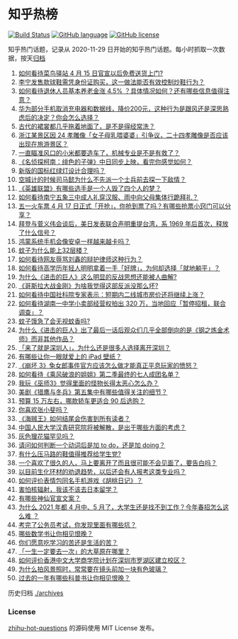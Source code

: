 # 知乎热榜
[![Build Status](https://github.com/ToWeLong/zhihu-hot-questions/workflows/CI/badge.svg)](https://github.com/ToWeLong/zhihu-hot-questions/actions)
[![GitHub language](https://img.shields.io/badge/language-golang-orange.svg)](https://golang.org/)
[![GitHub license](https://img.shields.io/github/license/ToWeLong/zhihu-hot-questions)](https://github.com/ToWeLong/zhihu-hot-questions/blob/main/LICENSE)

知乎热门话题，记录从 2020-11-29 日开始的知乎热门话题。每小时抓取一次数据，按天[归档](./archives)

<!-- BEGIN -->

1. [如何看待菜鸟驿站 4 月 15 日官宣以后免费送货上门?](https://www.zhihu.com/question/454716623)
1. [李宁发售款球鞋需凭身份证购买，这一做法能否有效控制炒鞋行为？](https://www.zhihu.com/question/454935584)
1. [如何看待退休人员基本养老金涨 4.5% ？具体情况如何？还有哪些信息值得注意？](https://www.zhihu.com/question/454944228)
1. [华为部分手机取消充电器和数据线，降价200元，这种行为是跟风还是深思熟虑后的决定？你会怎么选择？](https://www.zhihu.com/question/454898008)
1. [古代的裙裳都几乎拖着地面了，是不是得经常洗？](https://www.zhihu.com/question/454838091)
1. [浙江某景区因 24 孝雕像「女子母乳喂婆婆」引争议，二十四孝雕像是否应该出现在旅游景区？](https://www.zhihu.com/question/454962670)
1. [一直瞄准风口的小米都要造车了，机械专业是不是有救了？](https://www.zhihu.com/question/454086545)
1. [《名侦探柯南：绯色的子弹》中日同步上映，看完你感觉如何？](https://www.zhihu.com/question/453906395)
1. [新版的国标红绿灯设计合理吗？](https://www.zhihu.com/question/451449283)
1. [空城计的时候司马懿为什么不先派一个士兵前去探一下敌情？](https://www.zhihu.com/question/454792574)
1. [《英雄联盟》有哪些选手是一个人毁了四个人的梦？](https://www.zhihu.com/question/440422370)
1. [如何看待南宁五象三中成人礼穿汉服、雨中向父母集体行跪拜礼？](https://www.zhihu.com/question/454497493)
1. [五一火车票 4 月 17 日正式「开抢」，你抢到票了吗？有哪些抢票小窍门可以分享？](https://www.zhihu.com/question/454898864)
1. [拜登与菅义伟会谈后，美日发表联合声明重提台湾，系 1969 年后首次，释放了什么信号？](https://www.zhihu.com/question/455060718)
1. [鸿蒙系统手机会像安卓一样越来越卡吗？](https://www.zhihu.com/question/451798988)
1. [蚊子为什么能上32层楼？](https://www.zhihu.com/question/394683676)
1. [如何看待网友辱骂刘鑫的辩护律师这种行为？](https://www.zhihu.com/question/454881583)
1. [如何看待高学历年轻人明明拿着一手「好牌」，为何却选择「就地躺平」？](https://www.zhihu.com/question/449956191)
1. [为什么《进击的巨人》这么明显的反战思想还能被人曲解?](https://www.zhihu.com/question/452841537)
1. [《哥斯拉大战金刚》为啥我觉得这部反派没那么坏?](https://www.zhihu.com/question/451593951)
1. [如何看待中国社科院专家表示：短期内二线城市房价还将继续上涨？](https://www.zhihu.com/question/454931694)
1. [如何看待湖南一中学小卖部经营权拍出 320 万，当地回应「暂停招租，联合调查」？](https://www.zhihu.com/question/454916607)
1. [蚊子饿急了会无视蚊香吗?](https://www.zhihu.com/question/374704654)
1. [为什么《进击的巨人》出了最后一话后观众们几乎全部倒向的是《钢之炼金术师》而非其他作品？](https://www.zhihu.com/question/454161268)
1. [「来了就是深圳人」，为什么还是很多人选择离开深圳？](https://www.zhihu.com/question/314137518)
1. [有哪些让你一眼就爱上的 iPad 壁纸？](https://www.zhihu.com/question/311086635)
1. [《崩坏 3》兔女郎事件官方应该怎么做才能真正平息玩家的愤怒？](https://www.zhihu.com/question/452539291)
1. [如何看待《乘风破浪的姐姐》第二季最终的七人成团名单？](https://www.zhihu.com/question/454895120)
1. [我玩《巫师3》觉得里面的怪物长得太恶心怎么办？](https://www.zhihu.com/question/442049994)
1. [美剧《猎鹰与冬兵》第五集中有哪些值得关注的细节？](https://www.zhihu.com/question/454359326)
1. [预算 15 万左右，哪款轿车更适合 90 后选购？](https://www.zhihu.com/question/454935047)
1. [你喜欢张小斐吗？](https://www.zhihu.com/question/448773789)
1. [《海贼王》如何结尾会伤害到所有读者？](https://www.zhihu.com/question/453888306)
1. [中国人民大学汉青研究院将被解散，是出于哪些方面的考虑？](https://www.zhihu.com/question/447021370)
1. [灰色狸花猫罕见吗？](https://www.zhihu.com/question/339386346)
1. [请问如何判断一个动词后是加 to do，还是加 doing？](https://www.zhihu.com/question/446090848)
1. [有什么压马路的鞋值得推荐给学生党?](https://www.zhihu.com/question/387186809)
1. [一个喜欢了很久的人，马上要离开了而且很可能不会见面了，要告白吗？](https://www.zhihu.com/question/454460019)
1. [以目前生化环材的劝退趋势，以后还会有人报考这类专业吗？](https://www.zhihu.com/question/454540381)
1. [如何评价表情包同名手机游戏《胡桃日记》？](https://www.zhihu.com/question/388163911)
1. [害怕核辐射，我该不该去日本留学？](https://www.zhihu.com/question/454152452)
1. [有哪些神仙官宣文案？](https://www.zhihu.com/question/449182426)
1. [为什么 2021 年都 4 月中、5 月了，大学生还是找不到工作？今年春招怎么这么难 ？](https://www.zhihu.com/question/454193499)
1. [考完了公务员考试，你发现里面有哪些坑？](https://www.zhihu.com/question/454581028)
1. [哪些数学书让你相见恨晚？](https://www.zhihu.com/question/366915371)
1. [你们愿意吃学习的苦还是生活的苦？](https://www.zhihu.com/question/449546536)
1. [「一生一定要去一次」的大草原在哪里？](https://www.zhihu.com/question/453601784)
1. [如何评价香港中文大学商学院计划在深圳市罗湖区建立校区？](https://www.zhihu.com/question/454873344)
1. [为什么拍风景照时，常常要在镜头前加一块有色玻璃？](https://www.zhihu.com/question/445975698)
1. [过去的一年有哪些科普书让你相见恨晚？](https://www.zhihu.com/question/438838808)

<!-- END -->

历史归档 [./archives](./archives)


### License
[zhihu-hot-questions](https://github.com/towelong/zhihu-hot-questions) 的源码使用 MIT License 发布。
